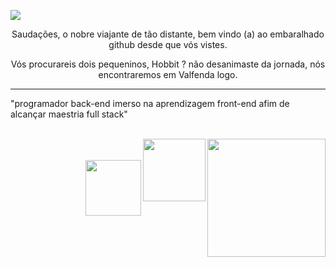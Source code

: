 ![](https://komarev.com/ghpvc/?username=git-cardoso-username&label=PROFILE+VIEWS&style=flat-square&color=lightgrey)

<p align="center">
    Saudações, o nobre viajante de tão distante, bem vindo (a) ao embaralhado github desde que vós vistes.
</p>

<p align="center">
    Vós procurareis dois pequeninos, Hobbit ? não desanimaste da jornada, nós	encontraremos  em Valfenda logo.
</p>
<hr/>
"programador back-end imerso na aprendizagem front-end afim de alcançar maestria full stack"          

<br/>
<br/>
   
   
   
   
   
   
   
   
   

<img  align=right src="https://img.shields.io/badge/shell_script-%23121011.svg?style=for-the-badge&logo=gnu-bash&logoColor=white" width="189"/><img  align=right src="https://img.shields.io/badge/Linux-FCC624?style=for-the-badge&logo=linux&logoColor=black" width="100"/>

<br/>
<br/>  
<img  align=right src="https://img.shields.io/badge/c++-%2300599C.svg?style=for-the-badge&logo=c%2B%2B&logoColor=white" width="89"/>
  
